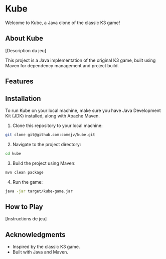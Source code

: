 # Kube

Welcome to Kube, a Java clone of the classic K3 game!

## About Kube

\[Description du jeu]

This project is a Java implementation of the original K3 game, built using Maven for dependency management and project build.

## Features


## Installation

To run Kube on your local machine, make sure you have Java Development Kit (JDK) installed, along with Apache Maven.

1. Clone this repository to your local machine:

```bash
git clone git@github.com:comejv/kube.git
```

2. Navigate to the project directory:

```bash
cd kube
```

3. Build the project using Maven:

```bash
mvn clean package
```

4. Run the game:

```bash
java -jar target/kube-game.jar
```

## How to Play

\[Instructions de jeu]

## Acknowledgments

- Inspired by the classic K3 game.
- Built with Java and Maven.
